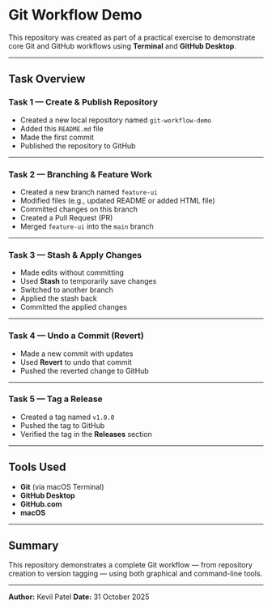 # Git Workflow Demo

This repository was created as part of a practical exercise to demonstrate core Git and GitHub workflows using **Terminal** and **GitHub Desktop**.

---

## Task Overview

### **Task 1 — Create & Publish Repository**
- Created a new local repository named `git-workflow-demo`
- Added this `README.md` file
- Made the first commit
- Published the repository to GitHub  

---

### **Task 2 — Branching & Feature Work**
- Created a new branch named `feature-ui`
- Modified files (e.g., updated README or added HTML file)
- Committed changes on this branch
- Created a Pull Request (PR)
- Merged `feature-ui` into the `main` branch  

---

### **Task 3 — Stash & Apply Changes**
- Made edits without committing
- Used **Stash** to temporarily save changes
- Switched to another branch
- Applied the stash back
- Committed the applied changes  

---

### **Task 4 — Undo a Commit (Revert)**
- Made a new commit with updates
- Used **Revert** to undo that commit
- Pushed the reverted change to GitHub  

---

### **Task 5 — Tag a Release**
- Created a tag named `v1.0.0`
- Pushed the tag to GitHub
- Verified the tag in the **Releases** section  

---

## Tools Used
- **Git** (via macOS Terminal)
- **GitHub Desktop**
- **GitHub.com**
- **macOS**

---

## Summary
This repository demonstrates a complete Git workflow — from repository creation to version tagging — using both graphical and command-line tools.

---

**Author:** Kevil Patel
**Date:** 31 October 2025
